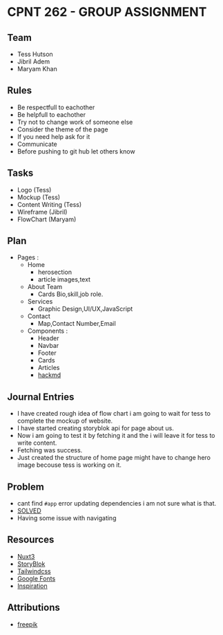 # CPNT 262 - GROUP ASSIGNMENT

## 



## Team
- Tess Hutson
- Jibril Adem
- Maryam Khan

## Rules

- Be respectfull to eachother
- Be helpfull to eachother
- Try not to change work of someone else
- Consider the theme of the page
- If you need help ask for it
- Communicate
- Before pushing to git hub let others know

## Tasks

- Logo (Tess)
- Mockup (Tess)
- Content Writing (Tess)
- Wireframe (Jibril)
- FlowChart (Maryam)

## Plan

 - Pages :
     - Home
        - herosection
        - article
            images,text
     - About Team
        - Cards
           Bio,skill,job role.
     - Services
       - Graphic Design,UI/UX,JavaScript
     - Contact
        - Map,Contact Number,Email
   - Components :
       - Header
       - Navbar
       - Footer
       - Cards
       - Articles
     - [hackmd](https://hackmd.io/Xeq--taORAuCBjLpOH0SsQ?both) 

## Journal Entries
 - I have created rough idea of flow chart i am going to wait for tess to complete the 
   mockup of website.
 - I have started creating storyblok api for page about us.
 - Now i am going to test it by fetching it and the i will leave it for tess to write content.
 - Fetching was success.
 - Just created the structure of home page might have to change hero image becouse tess is working on 
   it.

 ## Problem
 - cant find `#app` error updating dependencies  i am not sure what is that.
 - [SOLVED](https://github.com/storyblok/storyblok-vue/issues/13)
 - Having some issue with navigating 

## Resources

 - [Nuxt3](https://v3.nuxtjs.org/)
 - [StoryBlok](https://www.storyblok.com/mp/storyblok-meets-vue3-nuxt3)
 - [Tailwindcss](https://tailwindcss.nuxtjs.org/tailwind/config/)
 - [Google Fonts](https://google-fonts.nuxtjs.org/setup)
 - [Inspiration](https://www.hilvy.io/)

## Attributions

- [freepik](https://www.freepik.com/premium-vector/concept-web-design-website-page-development-working-processtemplate-landing-page-website_18981803.htm#query=web%20development&position=31&from_view=search)
